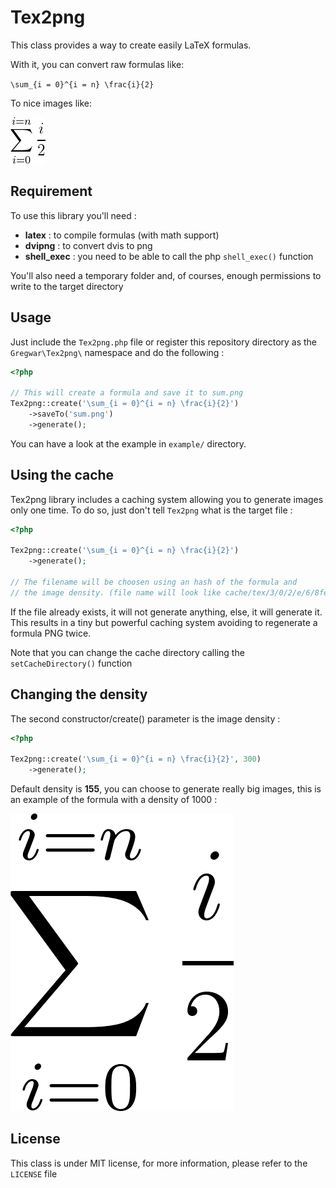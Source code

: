 Tex2png
=======

This class provides a way to create easily LaTeX formulas.

With it, you can convert raw formulas like:

`\sum_{i = 0}^{i = n} \frac{i}{2}`

To nice images like:

![Sum formula](demo/sum.png)

Requirement
-----------

To use this library you'll need :

* **latex** : to compile formulas (with math support)
* **dvipng** : to convert dvis to png
* **shell_exec** : you need to be able to call the php `shell_exec()` function

You'll also need a temporary folder and, of courses, enough permissions to write to the 
target directory

Usage
-----

Just include the `Tex2png.php` file or register this repository directory as the
`Gregwar\Tex2png\` namespace and do the following :

```php
<?php

// This will create a formula and save it to sum.png
Tex2png::create('\sum_{i = 0}^{i = n} \frac{i}{2}')
    ->saveTo('sum.png')
    ->generate();
```

You can have a look at the example in `example/` directory.

Using the cache
---------------

Tex2png library includes a caching system allowing you to generate images only one time.
To do so, just don't tell `Tex2png` what is the target file :

```php
<?php

Tex2png::create('\sum_{i = 0}^{i = n} \frac{i}{2}')
    ->generate();

// The filename will be choosen using an hash of the formula and
// the image density. (file name will look like cache/tex/3/0/2/e/6/8febefe7aaed9eeb8abf09070d10e02e93e.png)
```

If the file already exists, it will not generate anything, else, it will generate it. This results in a 
tiny but powerful caching system avoiding to regenerate a formula PNG twice.

Note that you can change the cache directory calling the `setCacheDirectory()` function

Changing the density
--------------------

The second constructor/create() parameter is the image density :

```php
<?php

Tex2png::create('\sum_{i = 0}^{i = n} \frac{i}{2}', 300)
    ->generate();
```

Default density is **155**, you can choose to generate really big images, this is an example
of the formula with a density of 1000 :

![Sum formula (density=1000)](demo/sum-big.png)

License
-------

This class is under MIT license, for more information, please refer to the `LICENSE` file
